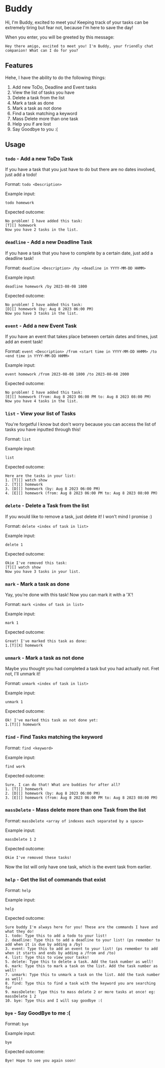 # Buddy

Hi, I'm Buddy, excited to meet you! Keeping track of your tasks can be extremely tiring but fear not, because I'm here to save the day!

When you enter, you will be greeted by this message:

```
Hey there amigo, excited to meet you! I'm Buddy, your friendly chat companion! What can I do for you?
```

## Features 

Hehe, I have the ability to do the following things:
1. Add new ToDo, Deadline and Event tasks
2. View the list of tasks you have
3. Delete a task from the list
4. Mark a task as done
5. Mark a task as not done
6. Find a task matching a keyword
7. Mass Delete more than one task
8. Help you if are lost
9. Say Goodbye to you :(

## Usage

### `todo` - Add a new ToDo Task

If you have a task that you just have to do but there are no dates involved, just add a todo! 

Format:  `todo <Description>`

Example input:
```
todo homework
```

Expected outcome:
```
No problem! I have added this task:
[T][] homework
Now you have 2 tasks in the list.
```


### `deadline` - Add a new Deadline Task

If you have a task that you have to complete by a certain date, just add a deadline task!

Format:  `deadline <Description> /by <deadline in YYYY-MM-DD HHMM>`

Example input:
```
deadline homework /by 2023-08-08 1800
```
Expected outcome:
```
No problem! I have added this task:
[D][] homework (by: Aug 8 2023 06:00 PM)
Now you have 3 tasks in the list.
```

### `event` - Add a new Event Task

If you have an event that takes place between certain dates and times, just add an event task!

Format:  `event <Description> /from <start time in YYYY-MM-DD HHMM> /to <end time in YYYY-MM-DD HHMM>`

Example input:
```
event homework /from 2023-08-08 1800 /to 2023-08-08 2000
```
Expected outcome:
```
No problem! I have added this task:
[E][] homework (from: Aug 8 2023 06:00 PM to: Aug 8 2023 08:00 PM)
Now you have 4 tasks in the list.
```

### `list` - View your list of Tasks

You're forgetful I know but don't worry because you can access the list of tasks you have inputted through this!

Format: `list`

Example input:
```
list
```
Expected outcome:
```
Here are the tasks in your list:
1. [T][] watch show
2. [T][] homework
3. [D][] homework (by: Aug 8 2023 06:00 PM)
4. [E][] homework (from: Aug 8 2023 06:00 PM to: Aug 8 2023 08:00 PM)
```

### `delete` - Delete a Task from the list

If you would like to remove a task, just delete it! I won't mind I promise :)

Format: `delete <index of task in list>`

Example input:
```
delete 1
```

Expected outcome:
```
Okie I've removed this task:
[T][] watch show
Now you have 3 tasks in your list.
```

### `mark` - Mark a task as done

Yay, you're done with this task! Now you can mark it with a 'X'!

Format: `mark <index of task in list>`

Example input:
```
mark 1
```
Expected outcome:
```
Great! I've marked this task as done:
1.[T][X] homework
```

### `unmark` - Mark a task as not done

Maybe you thought you had completed a task but you had actually not. Fret not, I'll unmark it!

Format: `unmark <index of task in list>`

Example input:
```
unmark 1
```
Expected outcome:
```
Ok! I've marked this task as not done yet:
1.[T][] homework
```

### `find` - Find Tasks matching the keyword

Format: `find <keyword>`

Example input:
```
find work
```

Expected outcome:
```
Sure, I can do that! What are buddies for after all?
1. [T][] homework
2. [D][] homework (by: Aug 8 2023 06:00 PM)
3. [E][] homework (from: Aug 8 2023 06:00 PM to: Aug 8 2023 08:00 PM)
```

### `massDelete` - Mass delete more than one Task from the list

Format: `massDelete <array of indexes each separated by a space>`

Example input:
```
massDelete 1 2
```
Expected outcome:
```
Okie I've removed these tasks!
```
Now the list will only have one task, which is the event task from earlier.

### `help` - Get the list of commands that exist

Format: `help`

Example input:
```
help
```

Expected outcome:
```
Sure buddy I'm always here for you! These are the commands I have and what they do!
1. todo: Type this to add a todo to your list!
2. deadline: Type this to add a deadline to your list! (ps remember to add when it is due by adding a /by)
3. event: Type this to add an event to your list! (ps remember to add when it starts and ends by adding a /from and /to)
4. list: Type this to view your tasks!
5. delete: Type this to delete a task. Add the task number as well!
6. mark: Type this to mark a task on the list. Add the task number as well!
7. unmark: Type this to unmark a task on the list. Add the task number as well!
8. find: Type this to find a task with the keyword you are searching for
9. massDelete: Type this to mass delete 2 or more tasks at once! eg: massDelete 1 2
10. bye: Type this and I will say goodbye :(
```

### `bye` - Say GoodBye to me :(

Format: `bye`

Example input:
```
bye
```

Expected outcome:
```
Bye! Hope to see you again soon!
```
